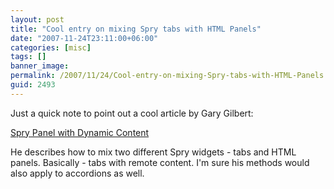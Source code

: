 ```yaml
---
layout: post
title: "Cool entry on mixing Spry tabs with HTML Panels"
date: "2007-11-24T23:11:00+06:00"
categories: [misc]
tags: []
banner_image: 
permalink: /2007/11/24/Cool-entry-on-mixing-Spry-tabs-with-HTML-Panels
guid: 2493
---
```


Just a quick note to point out a cool article by Gary Gilbert:

<a href="http://www.garyrgilbert.com/blog/index.cfm/2007/11/23/Spry-Panel-with-Dynamic-Content">Spry Panel with Dynamic Content</a>

He describes how to mix two different Spry widgets - tabs and HTML panels. Basically - tabs with remote content. I'm sure his methods would also apply to accordions as well.